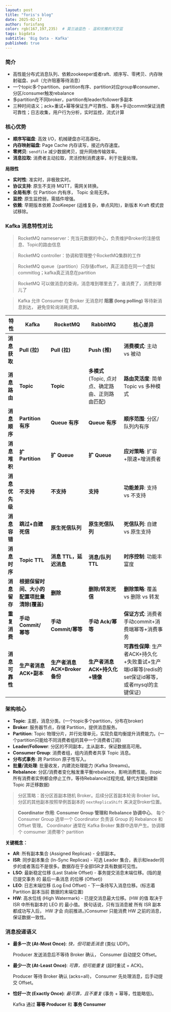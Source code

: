 ```yaml
---
layout: post
title: "foris's blog"
date: 2025-02-17
author: forisfang 
color: rgb(167,197,235)  # 莫兰迪蓝色 - 温和优雅的天空蓝
tags: bigdata 
subtitle: 'Big Data - Kafka'
published: true
---
```



### 简介
*   高性能分布式消息队列、依赖zookeeper或者raft、顺序写、零拷贝、内存映射磁盘、pull（允许阻塞等待消息）
*   一个topic多个partition、partition有序、partition对应group单consumer、分区/consumer触发rebalance 
*   多partition在不同broker，partition有leader/follower多副本
*   三种时间语义；ack+重试+幂等保证生产可靠性、事务+手动commit保证消费可靠性；日志收集，用户行为分析，实时监控，流式计算


### 核心优势
*   **顺序写磁盘**:  高效 I/O，机械硬盘亦可高吞吐。
*   **内存映射磁盘**:  Page Cache 内存读写，接近内存速度。
*   **零拷贝**:  `sendfile` 减少数据拷贝，提升网络传输效率。
*   **消息拉取**:  消费者主动拉取，灵活控制消费速率，利于批量处理。

**局限性**
*   **实时性**:  准实时，非极致实时。
*   **协议支持**:  原生不支持 MQTT，需网关转换。
*   **全局有序**:  仅 Partition 内有序， Topic 全局无序。
*   **监控**:  原生监控弱，需插件增强。
*   **依赖**:  早期版本依赖 ZooKeeper (运维复杂，单点风险)，新版本 Kraft 模式尝试移除。


### Kafka 消息特性对比
> RocketMQ nameserver：充当元数据的中心，负责维护Broker的注册信息、Topic的路由信息

> RocketMQ controller：协调和管理整个RocketMQ集群的工作

> RocketMQ queue（partition）只存储offset，真正消息在同一个虚拟commitlog；kafka真正消息在partition

> RocketMQ 可以做消息的查询，消息堆到哪里去了，谁消费了，消费到哪儿了

> Kafka 允许 Consumer 在 Broker 无消息时 **阻塞 (long polling)** 等待新消息到达， 避免空轮询消耗资源。

| 特性         | Kafka             | RocketMQ          | RabbitMQ            | **核心差异**                      |
| ------------ | ----------------- | ----------------- | ------------------- | --------------------------------- |
| **消息获取**   | **Pull (拉)**    | **Pull (拉)**   | **Push (推)**         | **消费模式**: 主动 vs 被动            |
| **消息路由**   | **Topic**        | **Topic**    | **多模式** (Topic, 点对点、确定路由、正则路由匹配) | **路由灵活度**: 简单 Topic vs 多种模式 |
| **消息顺序**   | **Partition 有序** | **Queue 有序**    | **Queue 有序**      | **顺序范围**: 分区/队列内有序         |
| **消息堆积**   | **扩 Partition**    | **扩 Queue**       | **扩 Queue**    | **应对策略**: 扩容+限速+增消费者        |
| **消息优先级** | **不支持**          | **不支持**          | **支持**         | **功能差异**: 支持 vs 不支持           |
| **消息容错**   | **跳过+自建死信**  | **原生死信队列**   | **原生死信队列**     | **死信队列**: 自建 vs 原生支持         |
| **消息时序**   | **Topic TTL**      | **消息 TTL，延迟消息** | **消息/队列 TTL**   | **时序控制**: 功能丰富度             |
| **消息留存**   | **根据保留时间、大小的配置项批量清除(覆盖)**   | **删除**       | **删除/转发死信**   | **删除策略**: 覆盖 vs 删除 vs 转发     |
| **重复消费**   | **手动 Commit/幂等** | **手动 Commit/幂等** | **手动 Ack/幂等** | **保证方式**: 消费者手动commit+消费端幂等+消费事务    |
| **消息可靠性** | **生产者消息ACK+副本**  | **生产者消息ACK+Broker 备份** | **生产者消息ACK+持久化+镜像** | **可靠性保障**: 生产者ACK+持久化+失败重试+生产端id幂等(redis的set保证id幂等，或者mysql的主键保证)              |


### 架构核心
*   **Topic**: 主题，消息分类。(一个topic多个partition，分布在broker)
*   **Broker**: 服务器节点，存储 Partition，提供消息服务。
*   **Partition**: Topic 物理分片，并行处理单元，实现负载均衡提升消费能力。(一个partition只能给不同消费者组的其中一个消费者订阅)
*   **Leader/Follower**:  分区的不同副本，主从副本，保证数据高可用。
*   **Consumer Group**: 消费者组，组内消费者共享 Topic 消息。
*   **分布式事务**:  跨 Partition 原子性写入。
*   **批量/流处理**:  批量收发，内建流处理能力 (Kafka Streams)。
*   **Rebalance**: 分区/消费者变化触发重平衡rebalance，影响消费性能。(topic所有消费者实例都会停止工作，等待Rebalance过程完成, 替代方案创建新 Topic 并迁移数据)

> 分区策略：首分区首副本随机 Broker。后续分区首副本轮询 Broker list。分区的其他副本按照举例首副本的 `nextReplicaShift` 来决定Broker位置。

> **Coordinator 作用**:  **Consumer Group 管理和 Rebalance 协调中心**。  每个 Consumer Group 选举一个 Coordinator 负责该 Group 的 Rebalance 和 Offset 管理。 Coordinator 通常在 Kafka Broker 集群中选举产生。协调哪个 comsumer 消费哪个 partition

**关键概念：**
*   **AR**:  所有副本集合 (Assigned Replicas) - 全部副本。
*   **ISR**:  同步副本集合 (In-Sync Replicas) - 可选 Leader 集合，表示和leader同步的或者落后不是很多。数据存在于全部ISR才具有数据可见性。
*   **LSO**:  最新稳定位移 (Last Stable Offset) - 事务提交消息末端位移。(指的是 已提交事务 的 最后一条消息 的位移 (Offset))
*   **LEO**:  日志末端位移 (Log End Offset) -  下一条待写入消息位移。(标志着 Partition 副本当前 数据的末端位置)
*   **HW**:  高水位线 (High Watermark) - 已提交消息最大位移。(HW 的值 取决于 ISR 中所有副本的 LEO 的 最小值。 换句话说，只有当消息被 所有 ISR 副本 都成功写入后， HW 才会 向前推进。)Consumer 只能消费 HW 之前的消息，保证数据一致性。


### 消息投递语义
*   **最多一次 (At-Most Once)**:  *快，但可能丢消息* (类似 UDP)。

     Producer 发送消息后不等待 Broker 确认， Consumer 自动提交 Offset。

*   **最少一次 (At-Least Once)**:  *可靠，但可能重复* (超时重试 + ACK)。

     Producer 等待 Broker 确认 (acks=all)， Consumer 先处理消息，后手动提交 Offset。

*   **恰好一次 (Exactly Once)**:  *最可靠，且不重复* (事务 + 幂等，性能略低)。

     Kafka 通过 **幂等 Producer** 和 **事务 Consumer**


